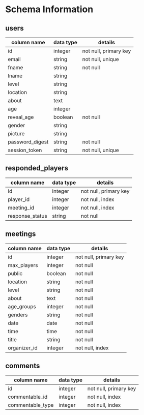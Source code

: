 # Schema Information
## users
column name     | data type | details
----------------|-----------|-----------------------
id              | integer   | not null, primary key
email           | string    | not null, unique
fname           | string    | not null
lname           | string    |
level           | string    |
location        | string    |
about           | text      |
age             | integer   |
reveal_age      | boolean   | not null
gender          | string    |
picture         | string    |
password_digest | string    | not null
session_token   | string    | not null, unique



## responded_players
column name     | data type | details
----------------|-----------|-----------------------
id              | integer   | not null, primary key
player_id       | integer   | not null, index
meeting_id      | integer   | not null, index
response_status | string    | not null


## meetings
column name     | data type | details
----------------|-----------|-----------------------
id              | integer   | not null, primary key
max_players     | integer   | not null
public          | boolean   | not null
location        | string    | not null
level           | string    | not null
about           | text      | not null
age_groups      | integer   | not null
genders         | string    | not null
date            | date      | not null
time            | time      | not null
title           | string    | not null
organizer_id    | integer   | not null, index




## comments
column name     | data type | details
----------------|-----------|-----------------------
id              | integer   | not null, primary key
commentable_id  | integer   | not null, index
commentable_type| integer   | not null, index
